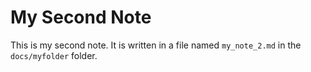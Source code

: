 # My Second Note

This is my second note. It is written in a file named `my_note_2.md` in the `docs/myfolder` folder.